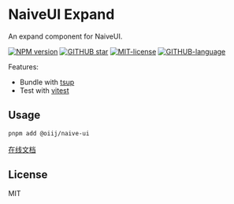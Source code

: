 # NaiveUI Expand

An expand component for NaiveUI.

[![NPM version](https://img.shields.io/npm/v/@oiij/naive-ui)](https://www.npmjs.com/package/@oiij/naive-ui)
[![GITHUB star](https://img.shields.io/github/stars/oiij/naive-ui?style=flat)](https://github.com/oiij/naive-ui)
[![MIT-license](https://img.shields.io/npm/l/@oiij/naive-ui)](https://github.com/Eiog/@oiij/naive-ui/blob/main/LICENSE)
[![GITHUB-language](https://img.shields.io/github/languages/top/oiij/naive-ui)](https://github.com/oiij/naive-ui)

Features:

- Bundle with [tsup](https://github.com/egoist/tsup)
- Test with [vitest](https://vitest.dev)

## Usage

```bash
pnpm add @oiij/naive-ui
```

[在线文档](https://naive-ui-mu.vercel.app/)

## License

MIT
